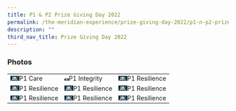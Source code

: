 ```yaml
---
title: P1 & P2 Prize Giving Day 2022
permalink: /the-meridian-experience/prize-giving-day-2022/p1-n-p2-prize-giving-day-2022/
description: ""
third_nav_title: Prize Giving Day 2022
---
```

<h3>Photos</h3>

<table style="width:100%">
	<tr>
        <td>
					<img src="/images/The%20Meridian%20Experience/2022%20Prize%20Giving%20Day/P1%20to%20P2%20Prize%20Giving%202022/1CA.jpg" width="20">P1 Care</td>
        <td>
	<img src="/images/The%20Meridian%20Experience/2022%20Prize%20Giving%20Day/P1%20to%20P2%20Prize%20Giving%202022/1IN.jpg" width="10">P1 Integrity</td>
        <td>
	<img src="/images/The%20Meridian%20Experience/2022%20Prize%20Giving%20Day/P1%20to%20P2%20Prize%20Giving%202022/1RS.jpg" width="20">P1 Resilience</td>
    </tr>
    <tr>
        <td><img src="/images/The%20Meridian%20Experience/2022%20Prize%20Giving%20Day/P1%20to%20P2%20Prize%20Giving%202022/1RS.jpg" width="20">P1 Resilience</td>
        <td><img src="/images/The%20Meridian%20Experience/2022%20Prize%20Giving%20Day/P1%20to%20P2%20Prize%20Giving%202022/1RS.jpg" width="20">P1 Resilience</td>
        <td><img src="/images/The%20Meridian%20Experience/2022%20Prize%20Giving%20Day/P1%20to%20P2%20Prize%20Giving%202022/1RS.jpg" width="20">P1 Resilience</td>
    </tr>
	<tr>
        <td><img src="/images/The%20Meridian%20Experience/2022%20Prize%20Giving%20Day/P1%20to%20P2%20Prize%20Giving%202022/1RS.jpg" width="20">P1 Resilience</td>
        <td><img src="/images/The%20Meridian%20Experience/2022%20Prize%20Giving%20Day/P1%20to%20P2%20Prize%20Giving%202022/1RS.jpg" width="20">P1 Resilience</td>
        <td><img src="/images/The%20Meridian%20Experience/2022%20Prize%20Giving%20Day/P1%20to%20P2%20Prize%20Giving%202022/1RS.jpg" width="20">P1 Resilience</td>
    </tr>
</table>



